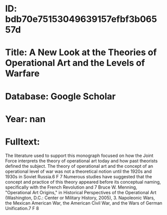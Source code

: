# ID: bdb70e75153049639157efbf3b06557d
# Title: A New Look at the Theories of Operational Art and the Levels of Warfare
# Database: Google Scholar
# Year: nan
# Fulltext:
The literature used to support this monograph focused on how the Joint Force interprets the theory of operational art today and how past theorists defined the subject.
The theory of operational art and the concept of an operational level of war was not a theoretical notion until the 1920s and 1930s in Soviet Russia.6 F 7 Numerous studies have suggested that the concept and practice of this theory appeared before its conceptual naming, specifically with the French Revolution and 7 Bruce W. Menning, "Operational Art Origins," in Historical Perspectives of the Operational Art (Washington, D.C.: Center or Military History, 2005), 3.
Napoleonic Wars, the Mexican American War, the American Civil War, and the Wars of German Unification.7 F 8